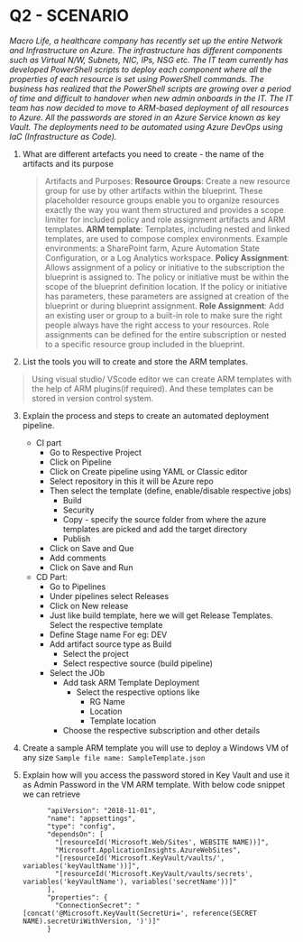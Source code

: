 # Q2 - SCENARIO
*Macro Life, a healthcare company has recently set up the entire Network and Infrastructure on Azure. The infrastructure has different components such as Virtual N/W, Subnets, NIC, IPs, NSG etc. The IT team currently has developed PowerShell scripts to deploy each component where all the
properties of each resource is set using PowerShell commands.
The business has realized that the PowerShell scripts are growing over a period of time and difficult to handover when new admin onboards in the IT. The IT team has now decided to move to ARM-based deployment of all resources to Azure. All the passwords are stored in an Azure Service known as key Vault. The deployments need to be automated using Azure DevOps using IaC (Infrastructure as Code).*

1. What are different artefacts you need to create - the name of the artifacts and its purpose
    > Artifacts and Purposes:
  **Resource Groups**: Create a new resource group for use by other artifacts within the blueprint. These placeholder resource groups enable you to organize resources exactly the way you want them structured and provides a scope limiter for included policy and role assignment artifacts and ARM templates.
  **ARM template**: Templates, including nested and linked templates, are used to compose complex environments. Example environments: a SharePoint farm, Azure Automation State Configuration, or a Log Analytics workspace.
  **Policy Assignment**: Allows assignment of a policy or initiative to the subscription the blueprint is assigned to. The policy or initiative must be within the scope of the blueprint definition location. If the policy or initiative has parameters, these parameters are assigned at creation of the blueprint or during blueprint assignment.
  **Role Assignment**: Add an existing user or group to a built-in role to make sure the right people always have the right access to your resources. Role assignments can be defined for the entire subscription or nested to a specific resource group included in the blueprint.

2.	List the tools you will to create and store the ARM templates.
> Using visual studio/ VScode editor we can create ARM templates with the help of ARM plugins(if required). And these templates can be stored in version control system.
3.	Explain the process and steps to create an automated deployment pipeline.
    - CI part
        - Go to Respective Project
        - Click on Pipeline
        - Click on Create pipeline using YAML or Classic editor
        - Select repository in this it will be Azure repo
        - Then select the template (define, enable/disable respective jobs)
            - Build
            - Security
            - Copy - specify the source folder from where the azure templates are picked and add the target directory
            - Publish
        - Click on Save and Que
        - Add comments
        - Click on Save and Run	
    - CD Part:
        - Go to Pipelines
        - Under pipelines select Releases
        - Click on New release
        - Just like build template, here we will get Release Templates. Select the respective template
        - Define Stage name For eg: DEV
        - Add artifact source type as Build 
            - Select the project
            - Select respective source (build pipeline)
        - Select the JOb
            - Add task ARM Template Deployment 
                - Select the respective options like
                    - RG Name
                    - Location 
                    - Template location 
            - Choose the respective subscription and other details
            
4.	Create a sample ARM template you will use to deploy a Windows VM of any size
`Sample file name: SampleTemplate.json`
5.	Explain how will you access the password stored in Key Vault and use it as Admin Password in the VM ARM template.
With below code snippet we can retrieve 
	```{
          "apiVersion": "2018-11-01",
          "name": "appsettings",
          "type": "config",
          "dependsOn": [
            "[resourceId('Microsoft.Web/Sites', WEBSITE NAME))]",
            "Microsoft.ApplicationInsights.AzureWebSites",
            "[resourceId('Microsoft.KeyVault/vaults/', variables('keyVaultName'))]",
            "[resourceId('Microsoft.KeyVault/vaults/secrets', variables('keyVaultName'), variables('secretName'))]"
          ],
          "properties": {
            "ConnectionSecret": "[concat('@Microsoft.KeyVault(SecretUri=', reference(SECRET NAME).secretUriWithVersion, ')')]"
          }
